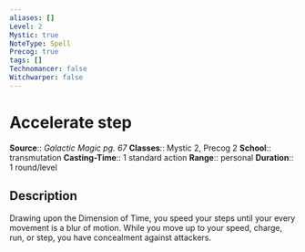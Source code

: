 ```yaml
---
aliases: []
Level: 2
Mystic: true
NoteType: Spell
Precog: true
tags: []
Technomancer: false
Witchwarper: false
---
```


# Accelerate step

**Source**:: _Galactic Magic pg. 67_
**Classes**:: Mystic 2, Precog 2
**School**:: transmutation
**Casting-Time**:: 1 standard action
**Range**:: personal
**Duration**:: 1 round/level

## Description

Drawing upon the Dimension of Time, you speed your steps until your every movement is a blur of motion. While you move up to your speed, charge, run, or step, you have concealment against attackers.
